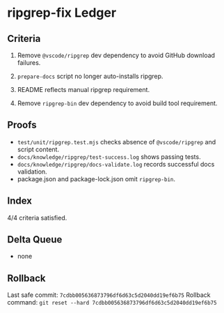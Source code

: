 # ripgrep-fix Ledger

## Criteria
1. Remove `@vscode/ripgrep` dev dependency to avoid GitHub download failures.
2. `prepare-docs` script no longer auto-installs ripgrep.
3. README reflects manual ripgrep requirement.

4. Remove `ripgrep-bin` dev dependency to avoid build tool requirement.

## Proofs
- `test/unit/ripgrep.test.mjs` checks absence of `@vscode/ripgrep` and script content.
- `docs/knowledge/ripgrep/test-success.log` shows passing tests.
- `docs/knowledge/ripgrep/docs-validate.log` records successful docs validation.
- package.json and package-lock.json omit `ripgrep-bin`.

## Index
4/4 criteria satisfied.

## Delta Queue
- none

## Rollback
Last safe commit: `7cdbb005636873796df6d63c5d2040dd19ef6b75`
Rollback command: `git reset --hard 7cdbb005636873796df6d63c5d2040dd19ef6b75`
